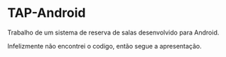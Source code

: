 # TAP-Android
Trabalho de um sistema de reserva de salas desenvolvido para Android.

Infelizmente não encontrei o codigo, então segue a apresentação.
